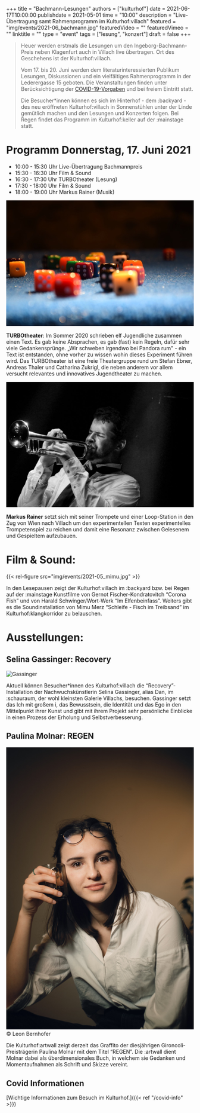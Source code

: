 +++
title = "Bachmann-Lesungen"
authors = ["kulturhof"]
date = 2021-06-17T10:00:00
publishdate = 2021-05-01
time = "10:00"
description = "Live-Übertragung samt Rahmenprogramm im Kulturhof:villach"
featured = "img/events/2021-06_bachmann.jpg"
featuredVideo = ""
featuredVimeo = ""
linktitle = ""
type = "event"
tags = ["lesung", "konzert"]
draft = false
+++

>Heuer werden erstmals die Lesungen um den Ingeborg-Bachmann-Preis neben Klagenfurt auch in Villach live übertragen. Ort des Geschehens ist der Kulturhof:villach.
>
> Vom 17. bis 20. Juni werden dem literaturinteressierten Publikum Lesungen, Diskussionen und ein vielfältiges Rahmenprogramm in der Lederergasse 15 geboten. Die Veranstaltungen finden unter Berücksichtigung der [COVID-19-Vorgaben](covid-info) und bei freiem Eintritt statt.
>
> Die Besucher\*innen können es sich im Hinterhof - dem :backyard - des neu eröffneten Kulturhof:villach in Sonnenstühlen unter der Linde gemütlich machen und den Lesungen und Konzerten folgen. Bei Regen findet das Programm im Kulturhof:keller auf der :mainstage statt.




# Programm Donnerstag, 17. Juni 2021

- 10:00 - 15:30 Uhr     Live-Übertragung Bachmannpreis
- 15:30 - 16:30 Uhr     Film & Sound
- 16:30 - 17:30 Uhr     TURBOtheater (Lesung)
- 17:30 - 18:00 Uhr    Film & Sound
- 18:00 - 19:00 Uhr    Markus Rainer (Musik)

![TURBOtheater](/img/events/2021-06_turbo.jpg)

**TURBOtheater**: Im Sommer 2020 schrieben elf Jugendliche zusammen einen Text. Es gab keine Absprachen, es gab (fast) kein Regeln, dafür sehr viele Gedankensprünge. „Wir schweben irgendwo bei Pandora rum" - ein Text ist entstanden, ohne vorher zu wissen wohin dieses Experiment führen wird.
Das TURBOtheater ist eine freie Theatergruppe rund um Stefan Ebner, Andreas Thaler und Catharina Zukrigl, die neben anderem vor allem versucht relevantes und innovatives Jugendtheater zu machen.

![Markus Rainer](/img/events/2021-06_markusrainer.jpg)

**Markus Rainer** setzt sich mit seiner Trompete und einer Loop-Station in den Zug von Wien nach Villach um den experimentellen Texten experimentelles Trompetenspiel zu reichen und damit eine Resonanz zwischen Gelesenem und Gespieltem aufzubauen.


# Film & Sound:

{{< rel-figure src="img/events/2021-05_mimu.jpg" >}}

In den Lesepausen zeigt der Kulturhof:villach im :backyard bzw. bei Regen auf der :mainstage Kunstfilme von Gernot Fischer-Kondratovitch “Corona Fish” und von Harald Schwinger/Wort-Werk “Im Elfenbeinfass”.
Weiters gibt es die Soundinstallation von Mimu Merz “Schleife - Fisch im Treibsand” im Kulturhof:klangkorridor zu belauschen.


# Ausstellungen:

## Selina Gassinger: Recovery

![Gassinger](/img/events/2021-06_gassinger.png)

Aktuell können Besucher*innen des Kulturhof:villach die “Recovery”-Installation der Nachwuchskünstlerin Selina Gassinger, alias Dan, im :schauraum, der wohl kleinsten Galerie Villachs, besuchen. Gassinger setzt das Ich mit großem i, das Bewusstsein, die Identität und das Ego in den Mittelpunkt ihrer Kunst und gibt mit ihrem Projekt sehr persönliche Einblicke in einen Prozess der Erholung und Selbstverbesserung.

## Paulina Molnar: REGEN

![Molnar](/img/events/2021-06_molnar.jpg)
© Leon Bernhofer

Die Kulturhof:artwall zeigt derzeit das Graffito der diesjährigen Gironcoli-Preisträgerin Paulina Molnar mit dem Titel “REGEN”. Die :artwall dient Molnar dabei als überdimensionales Buch, in welchem sie Gedanken und Momentaufnahmen als Schrift und Skizze vereint.


## Covid Informationen

[Wichtige Informationen zum Besuch im Kulturhof.]({{< ref "/covid-info" >}})